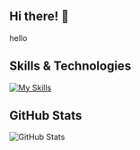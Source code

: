 ## Hi there! 👋
hello
## Skills & Technologies
[![My Skills](https://skillicons.dev/icons?i=anaconda,github,vscode,python&perline=8)](https://skillicons.dev)
## GitHub Stats
![GitHub Stats](https://github-readme-stats.vercel.app/api?username=AGE-00&show_icons=true&theme=radical)

